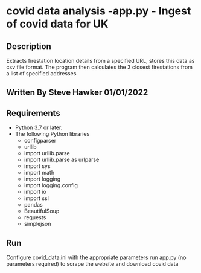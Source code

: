 covid data analysis -app.py - Ingest of covid data for UK
====================================

## Description

Extracts firestation location details from a specified URL, stores this data as csv file format.
The program then calculates the 3 closest firestations from a list of specified addresses 

## Written By Steve Hawker 01/01/2022

## Requirements

 - Python 3.7 or later.
 - The following Python libraries
   - configparser
   - urllib 
   - import urllib.parse
   - import urllib.parse as urlparse
   - import sys
   - import math
   - import logging
   - import logging.config
   - import io
   - import ssl
   - pandas
   - BeautifulSoup
   - requests
   - simplejson
   

## Run	

Configure covid_data.ini with the appropriate parameters
run app.py  (no parameters required) to scrape the website and download covid data

